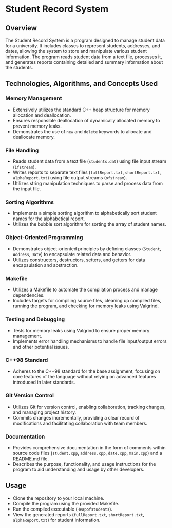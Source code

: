 # Student Record System

## Overview

The Student Record System is a program designed to manage student data for a university. It includes classes to represent students, addresses, and dates, allowing the system to store and manipulate various student information. The program reads student data from a text file, processes it, and generates reports containing detailed and summary information about the students.

## Technologies, Algorithms, and Concepts Used

### Memory Management
- Extensively utilizes the standard C++ heap structure for memory allocation and deallocation.
- Ensures responsible deallocation of dynamically allocated memory to prevent memory leaks.
- Demonstrates the use of `new` and `delete` keywords to allocate and deallocate memory.

### File Handling
- Reads student data from a text file (`students.dat`) using file input stream (`ifstream`).
- Writes reports to separate text files (`fullReport.txt`, `shortReport.txt`, `alphaReport.txt`) using file output streams (`ofstream`).
- Utilizes string manipulation techniques to parse and process data from the input file.

### Sorting Algorithms
- Implements a simple sorting algorithm to alphabetically sort student names for the alphabetical report.
- Utilizes the bubble sort algorithm for sorting the array of student names.

### Object-Oriented Programming
- Demonstrates object-oriented principles by defining classes (`Student`, `Address`, `Date`) to encapsulate related data and behavior.
- Utilizes constructors, destructors, setters, and getters for data encapsulation and abstraction.

### Makefile
- Utilizes a Makefile to automate the compilation process and manage dependencies.
- Includes targets for compiling source files, cleaning up compiled files, running the program, and checking for memory leaks using Valgrind.

### Testing and Debugging
- Tests for memory leaks using Valgrind to ensure proper memory management.
- Implements error handling mechanisms to handle file input/output errors and other potential issues.

### C++98 Standard
- Adheres to the C++98 standard for the base assignment, focusing on core features of the language without relying on advanced features introduced in later standards.

### Git Version Control
- Utilizes Git for version control, enabling collaboration, tracking changes, and managing project history.
- Commits changes incrementally, providing a clear record of modifications and facilitating collaboration with team members.

### Documentation
- Provides comprehensive documentation in the form of comments within source code files (`student.cpp`, `address.cpp`, `date.cpp`, `main.cpp`) and a README.md file.
- Describes the purpose, functionality, and usage instructions for the program to aid understanding and usage by other developers.

## Usage
- Clone the repository to your local machine.
- Compile the program using the provided Makefile.
- Run the compiled executable (`Heapofstudents`).
- View the generated reports (`fullReport.txt`, `shortReport.txt`, `alphaReport.txt`) for student information.